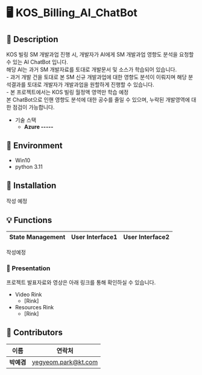 # 🖥 KOS_Billing_AI_ChatBot

## 🤔 Description
KOS 빌링 SM 개발과업 진행 시, 개발자가 AI에게 SM 개발과업 영향도 분석을 요청할 수 있는 AI ChatBot 입니다. <br>
해당 AI는 과거 SM 개발자료를 토대로 개발문서 및 소스가 학습되어 있습니다.<br>
    - 과거 개발 건을 토대로 본 SM 신규 개발과업에 대한 영향도 분석이 이뤄지며 해당 분석결과를 토대로 개발자가 개발과업을 원할하게 진행할 수 있습니다.<br>
    - 본 프로젝트에서는 KOS 빌링 월정액 영역만 학습 예정<br>
본 ChatBot으로 인핸 영향도 분석에 대한 공수를 줄일 수 있으며, 누락된 개발영역에 대한 점검이 가능합니다.<br>

- 기술 스택
  - **Azure -----**

## 📌 Environment
- Win10
- python 3.11

## 💾 Installation
작성 예정

## 💡 Functions

|State Management|User Interface1|User Interface2|
|:--------------:|---------------|---------------|

작성예정

### 📸 Presentation
프로젝트 발표자료와 영상은 아래 링크를 통해 확인하실 수 있습니다.
- Video Rink
  - [Rink]
- Resources Rink
  - [Rink]

## 🙇 Contributors
|이름|연락처|
|:-:|-----|
|**박예겸**|yegyeom.park@kt.com|

